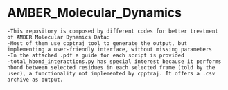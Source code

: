 # AMBER_Molecular_Dynamics
	-This repository is composed by different codes for better treatment of AMBER Molecular Dynamics Data:
	-Most of them use cpptraj tool to generate the output, but implementing a user-friendly interface, without missing parameters
	-In the attached .pdf a guide for each script is provided
	-total_hbond_interactions.py has special interest because it performs hbond between selected residues in each selected frame (told by the user), a functionality not implemented by cpptraj. It offers a .csv archive as output.
